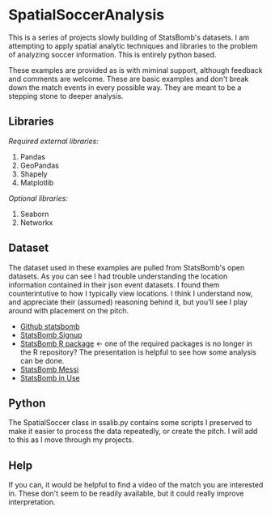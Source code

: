 # SpatialSoccerAnalysis
 This is a series of projects slowly building of StatsBomb's datasets. I am attempting to apply spatial analytic techniques and libraries to the problem of analyzing soccer information. This is entirely python based.
 
 These examples are provided as is with miminal support, although feedback and comments are welcome. These are basic examples and don't break down the match events in every possible way. They are meant to be a stepping stone to deeper analysis.
 

## Libraries
 *Required external libraries:*
 
 1. Pandas
 2. GeoPandas
 3. Shapely
 4. Matplotlib
 
 *Optional libraries:*
 
 1. Seaborn
 2. Networkx
 
## Dataset

The dataset used in these examples are pulled from StatsBomb's open datasets. As you can see I had trouble understanding the location information contained in their json event datasets. I found them counterintutive to how I typically view locations. I think I understand now, and appreciate their (assumed) reasoning behind it, but you'll see I play around with placement on the pitch.

- [Github statsbomb](https://github.com/statsbomb/open-data)
- [StatsBomb Signup](https://statsbomb.com/resource-centre/)
- [StatsBomb R package](http://statsbomb.com/wp-content/uploads/2019/07/Using-StatsBomb-Data-In-R_up.pdf) <- one of the required packages is no longer in the R repository? The presentation is helpful to see how some analysis can be done.
- [StatsBomb Messi](https://statsbomb.com/2019/07/messi-data-release-part-1-working-with-statsbomb-data-in-r/)
- [StatsBomb in Use](https://statsbomb.com/2019/05/statsbomb-data-one-year-on/)

## Python

The SpatialSoccer class in ssalib.py contains some scripts I preserved to make it easier to process the data repeatedly, or create the pitch. I will add to this as I move through my projects.

## Help

If you can, it would be helpful to find a video of the match you are interested in. These don't seem to be readily available, but it could really improve interpretation.
